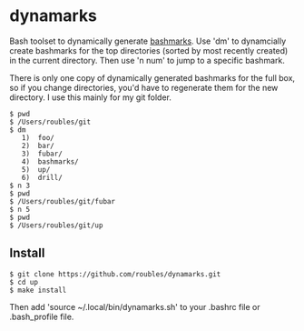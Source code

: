 # dynamarks

Bash toolset to dynamically generate [bashmarks](https://github.com/huyng/bashmarks). Use 'dm' to dynamcially create bashmarks for the top directories (sorted by most recently created) in the current directory. Then use 'n num' to jump to a specific bashmark.

There is only one copy of dynamically generated bashmarks for the full box, so if you change directories, you'd have to regenerate them for the new directory. I use this mainly for my git folder.

```
$ pwd
$ /Users/roubles/git
$ dm
   1)  foo/          
   2)  bar/         
   3)  fubar/  
   4)  bashmarks/         
   5)  up/                 
   6)  drill/
$ n 3
$ pwd
$ /Users/roubles/git/fubar
$ n 5
$ pwd
$ /Users/roubles/git/up
```

## Install

```
$ git clone https://github.com/roubles/dynamarks.git
$ cd up
$ make install
```

Then add 'source ~/.local/bin/dynamarks.sh' to your .bashrc file or .bash_profile file.
